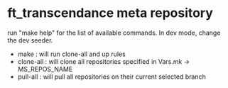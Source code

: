 # ft_transcendance meta repository

run "make help" for the list of available commands.
In dev mode, change the dev seeder.

- make : will run clone-all and up rules
- clone-all : will clone all repositories specified in Vars.mk -> MS_REPOS_NAME
- pull-all : will pull all repositories on their current selected branch
